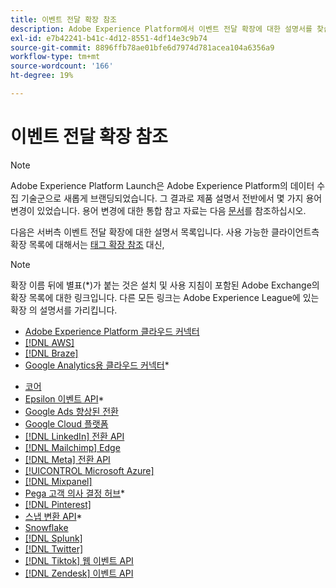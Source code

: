 ```yaml
---
title: 이벤트 전달 확장 참조
description: Adobe Experience Platform에서 이벤트 전달 확장에 대한 설명서를 찾습니다.
exl-id: e7b42241-b41c-4d12-8551-4df14e3c9b74
source-git-commit: 8896ffb78ae01bfe6d7974d781acea104a6356a9
workflow-type: tm+mt
source-wordcount: '166'
ht-degree: 19%

---
```


# 이벤트 전달 확장 참조

>[!NOTE]
>
>Adobe Experience Platform Launch은 Adobe Experience Platform의 데이터 수집 기술군으로 새롭게 브랜딩되었습니다. 그 결과로 제품 설명서 전반에서 몇 가지 용어 변경이 있었습니다. 용어 변경에 대한 통합 참고 자료는 다음 [문서](../../term-updates.md)를 참조하십시오.

<div id="recs-overview-body-1"></div>
<div id="recs-overview-body-2"></div>
<div id="recs-overview-body-3"></div>
<div id="recs-overview-body-4"></div>
<div id="recs-overview-body-5"></div>
<div id="recs-overview-body-6"></div>

다음은 서버측 이벤트 전달 확장에 대한 설명서 목록입니다. 사용 가능한 클라이언트측 확장 목록에 대해서는 [태그 확장 참조](../client/overview.md) 대신,

>[!NOTE]
>
>확장 이름 뒤에 별표(*)가 붙는 것은 설치 및 사용 지침이 포함된 Adobe Exchange의 확장 목록에 대한 링크입니다. 다른 모든 링크는 Adobe Experience League에 있는 확장 의 설명서를 가리킵니다.

* [Adobe Experience Platform 클라우드 커넥터](./cloud-connector/overview.md)
* [[!DNL AWS]](./aws/overview.md)
* [[!DNL Braze]](./braze/overview.md)
* [Google Analytics용 클라우드 커넥터](https://exchange.adobe.com/apps/ec/106542)*
<!-- * [Cloud Connector for Google Analytics 4](https://partners.adobe.com/exchangeprogram/experiencecloud/exchange.details.109820.html)* -->
* [코어](./core/overview.md)
* [Epsilon 이벤트 API](https://exchange.adobe.com/apps/ec/109127)*
* [Google Ads 향상된 전환](./google-ads-enhanced-conversions/overview.md)
* [Google Cloud 플랫폼](./google-cloud-platform/overview.md)
* [[!DNL LinkedIn] 전환 API](./linkedin/overview.md)
* [[!DNL Mailchimp] Edge](./mailchimp/overview.md)
* [[!DNL Meta] 전환 API](./meta/overview.md)
* [[!UICONTROL Microsoft Azure]](./azure/overview.md)
* [[!DNL Mixpanel]](./mixpanel/overview.md)
* [Pega 고객 의사 결정 허브](https://exchange.adobe.com/apps/ec/107597)*
* [[!DNL Pinterest]](./pinterest/overview.md)
* [스냅 변환 API](https://exchange.adobe.com/apps/ec/108550)*
* [Snowflake](./snowflake/overview.md)
* [[!DNL Splunk]](./splunk/overview.md)
* [[!DNL Twitter]](./twitter/overview.md)
* [[!DNL Tiktok] 웹 이벤트 API](./tiktok/overview.md)
* [[!DNL Zendesk] 이벤트 API](./zendesk/overview.md)
